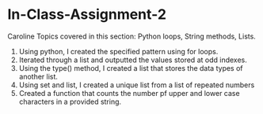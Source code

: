 # In-Class-Assignment-2
Caroline 
Topics covered in this section: Python loops, String methods, Lists.
1. Using python, I created the specified pattern using for loops.
2. Iterated through a list and outputted the values stored at odd indexes.
3. Using the type() method, I created a list that stores the data types of another list.
4. Using set and list, I created a unique list from a list of repeated numbers
5. Created a function that counts the number pf upper and lower case characters in a provided string.
